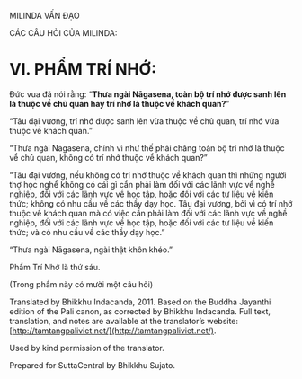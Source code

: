  

MILINDA VẤN ĐẠO

CÁC CÂU HỎI CỦA MILINDA:

# VI. PHẨM TRÍ NHỚ:

Đức vua đã nói rằng: “**Thưa ngài Nāgasena, toàn bộ trí nhớ được sanh lên là thuộc về chủ quan hay trí nhớ là thuộc về khách quan?**”

“Tâu đại vương, trí nhớ được sanh lên vừa thuộc về chủ quan, trí nhớ vừa thuộc về khách quan.”

“Thưa ngài Nāgasena, chính vì như thế phải chăng toàn bộ trí nhớ là thuộc về chủ quan, không có trí nhớ thuộc về khách quan?”

“Tâu đại vương, nếu không có trí nhớ thuộc về khách quan thì những người thợ học nghề không có cái gì cần phải làm đối với các lãnh vực về nghề nghiệp, đối với các lãnh vực về học tập, hoặc đối với các tư liệu về kiến thức; không có nhu cầu về các thầy dạy học. Tâu đại vương, bởi vì có trí nhớ thuộc về khách quan mà có việc cần phải làm đối với các lãnh vực về nghề nghiệp, đối với các lãnh vực về học tập, hoặc đối với các tư liệu về kiến thức; và có nhu cầu về các thầy dạy học.”

“Thưa ngài Nāgasena, ngài thật khôn khéo.”

Phẩm Trí Nhớ là thứ sáu.

(Trong phẩm này có mười một câu hỏi)

Translated by Bhikkhu Indacanda, 2011. Based on the Buddha Jayanthi edition of the Pali canon, as corrected by Bhikkhu Indacanda. Full text, translation, and notes are available at the translator’s website: [http://tamtangpaliviet.net/](http://tamtangpaliviet.net/).

Used by kind permission of the translator.

Prepared for SuttaCentral by Bhikkhu Sujato.